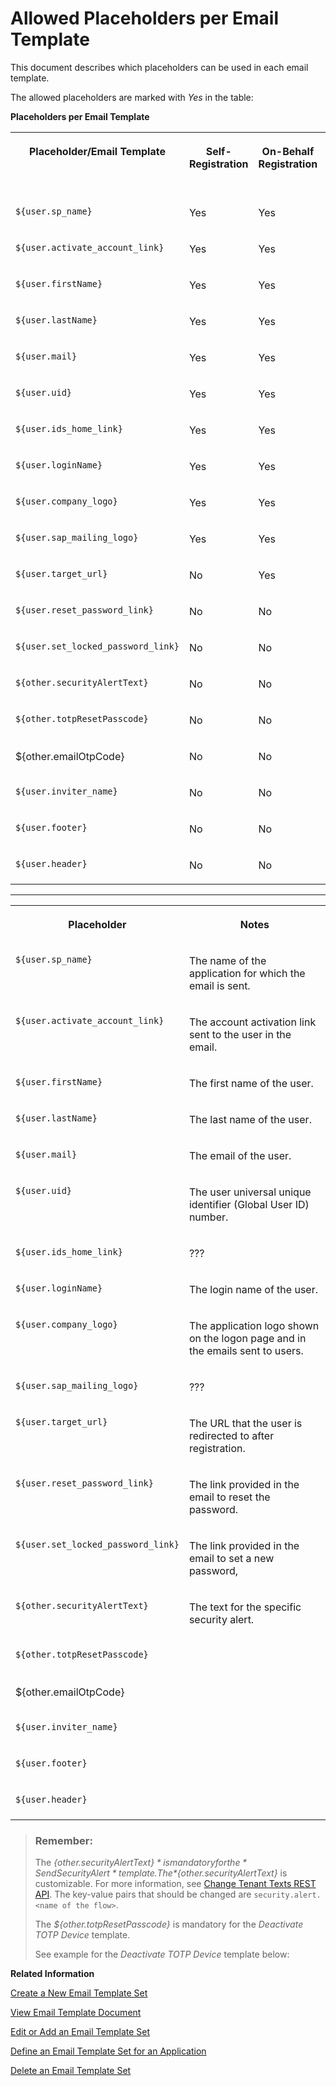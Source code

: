 <!-- loioc0d4a7676e894d048ee361ae2d2f0012 -->

# Allowed Placeholders per Email Template

This document describes which placeholders can be used in each email template.



The allowed placeholders are marked with *Yes* in the table:

**Placeholders per Email Template**


<table>
<tr>
<th valign="top">

Placeholder/Email Template

</th>
<th valign="top">

Self-Registration

</th>
<th valign="top">

On-Behalf Registration

</th>
<th valign="top">

Invitation

</th>
<th valign="top">

Forgot Password

</th>
<th valign="top">

Locked Password

</th>
<th valign="top">

Reset Password

</th>
<th valign="top">

Send Security Alert

</th>
<th valign="top">

Deactivate TOTP Device

</th>
<th valign="top">

Email OTP Code

</th>
</tr>
<tr>
<td valign="top">

`${user.sp_name}`

</td>
<td valign="top">

Yes

</td>
<td valign="top">

Yes

</td>
<td valign="top">

Yes

</td>
<td valign="top">

Yes

</td>
<td valign="top">

Yes

</td>
<td valign="top">

Yes

</td>
<td valign="top">

Yes

</td>
<td valign="top">

Yes

</td>
<td valign="top">

Yes

</td>
</tr>
<tr>
<td valign="top">

`${user.activate_account_link}`

</td>
<td valign="top">

Yes

</td>
<td valign="top">

Yes

</td>
<td valign="top">

Yes

</td>
<td valign="top">

No

</td>
<td valign="top">

No

</td>
<td valign="top">

No

</td>
<td valign="top">

No

</td>
<td valign="top">

No

</td>
<td valign="top">

No

</td>
</tr>
<tr>
<td valign="top">

`${user.firstName}`

</td>
<td valign="top">

Yes

</td>
<td valign="top">

Yes

</td>
<td valign="top">

Yes

</td>
<td valign="top">

Yes

</td>
<td valign="top">

Yes

</td>
<td valign="top">

Yes

</td>
<td valign="top">

Yes

</td>
<td valign="top">

Yes

</td>
<td valign="top">

Yes

</td>
</tr>
<tr>
<td valign="top">

`${user.lastName}`

</td>
<td valign="top">

Yes

</td>
<td valign="top">

Yes

</td>
<td valign="top">

Yes

</td>
<td valign="top">

Yes

</td>
<td valign="top">

Yes

</td>
<td valign="top">

Yes

</td>
<td valign="top">

Yes

</td>
<td valign="top">

Yes

</td>
<td valign="top">

Yes

</td>
</tr>
<tr>
<td valign="top">

`${user.mail}`

</td>
<td valign="top">

Yes

</td>
<td valign="top">

Yes

</td>
<td valign="top">

Yes

</td>
<td valign="top">

Yes

</td>
<td valign="top">

Yes

</td>
<td valign="top">

Yes

</td>
<td valign="top">

Yes

</td>
<td valign="top">

Yes

</td>
<td valign="top">

Yes

</td>
</tr>
<tr>
<td valign="top">

`${user.uid}`

</td>
<td valign="top">

Yes

</td>
<td valign="top">

Yes

</td>
<td valign="top">

No

</td>
<td valign="top">

Yes

</td>
<td valign="top">

Yes

</td>
<td valign="top">

Yes

</td>
<td valign="top">

Yes

</td>
<td valign="top">

Yes

</td>
<td valign="top">

Yes

</td>
</tr>
<tr>
<td valign="top">

`${user.ids_home_link}`

</td>
<td valign="top">

Yes

</td>
<td valign="top">

Yes

</td>
<td valign="top">

Yes

</td>
<td valign="top">

Yes

</td>
<td valign="top">

Yes

</td>
<td valign="top">

Yes

</td>
<td valign="top">

Yes

</td>
<td valign="top">

Yes

</td>
<td valign="top">

Yes

</td>
</tr>
<tr>
<td valign="top">

`${user.loginName}`

</td>
<td valign="top">

Yes

</td>
<td valign="top">

Yes

</td>
<td valign="top">

No

</td>
<td valign="top">

Yes

</td>
<td valign="top">

Yes

</td>
<td valign="top">

Yes

</td>
<td valign="top">

Yes

</td>
<td valign="top">

Yes

</td>
<td valign="top">

Yes

</td>
</tr>
<tr>
<td valign="top">

`${user.company_logo}`

</td>
<td valign="top">

Yes

</td>
<td valign="top">

Yes

</td>
<td valign="top">

Yes

</td>
<td valign="top">

Yes

</td>
<td valign="top">

Yes

</td>
<td valign="top">

Yes

</td>
<td valign="top">

Yes

</td>
<td valign="top">

Yes

</td>
<td valign="top">

Yes

</td>
</tr>
<tr>
<td valign="top">

`${user.sap_mailing_logo}`

</td>
<td valign="top">

Yes

</td>
<td valign="top">

Yes

</td>
<td valign="top">

Yes

</td>
<td valign="top">

Yes

</td>
<td valign="top">

Yes

</td>
<td valign="top">

Yes

</td>
<td valign="top">

Yes

</td>
<td valign="top">

Yes

</td>
<td valign="top">

Yes

</td>
</tr>
<tr>
<td valign="top">

`${user.target_url}`

</td>
<td valign="top">

No

</td>
<td valign="top">

Yes

</td>
<td valign="top">

Yes

</td>
<td valign="top">

No

</td>
<td valign="top">

No

</td>
<td valign="top">

No

</td>
<td valign="top">

No

</td>
<td valign="top">

No

</td>
<td valign="top">

No

</td>
</tr>
<tr>
<td valign="top">

`${user.reset_password_link}`

</td>
<td valign="top">

No

</td>
<td valign="top">

No

</td>
<td valign="top">

No

</td>
<td valign="top">

Yes

</td>
<td valign="top">

No

</td>
<td valign="top">

Yes

</td>
<td valign="top">

No

</td>
<td valign="top">

No

</td>
<td valign="top">

No

</td>
</tr>
<tr>
<td valign="top">

`${user.set_locked_password_link}`

</td>
<td valign="top">

No

</td>
<td valign="top">

No

</td>
<td valign="top">

No

</td>
<td valign="top">

No

</td>
<td valign="top">

Yes

</td>
<td valign="top">

No

</td>
<td valign="top">

No

</td>
<td valign="top">

No

</td>
<td valign="top">

No

</td>
</tr>
<tr>
<td valign="top">

`${other.securityAlertText}`

</td>
<td valign="top">

No

</td>
<td valign="top">

No

</td>
<td valign="top">

No

</td>
<td valign="top">

No

</td>
<td valign="top">

No

</td>
<td valign="top">

No

</td>
<td valign="top">

Yes/Mandatory

</td>
<td valign="top">

No

</td>
<td valign="top">

No

</td>
</tr>
<tr>
<td valign="top">

`${other.totpResetPasscode}`

</td>
<td valign="top">

No

</td>
<td valign="top">

No

</td>
<td valign="top">

No

</td>
<td valign="top">

No

</td>
<td valign="top">

No

</td>
<td valign="top">

No

</td>
<td valign="top">

No

</td>
<td valign="top">

Yes

</td>
<td valign="top">

No

</td>
</tr>
<tr>
<td valign="top">

$\{other.emailOtpCode\}

</td>
<td valign="top">

No

</td>
<td valign="top">

No

</td>
<td valign="top">

No

</td>
<td valign="top">

No

</td>
<td valign="top">

No

</td>
<td valign="top">

No

</td>
<td valign="top">

No

</td>
<td valign="top">

No

</td>
<td valign="top">

Yes

</td>
</tr>
<tr>
<td valign="top">

`${user.inviter_name}`

</td>
<td valign="top">

No

</td>
<td valign="top">

No

</td>
<td valign="top">

Yes

</td>
<td valign="top">

No

</td>
<td valign="top">

No

</td>
<td valign="top">

No

</td>
<td valign="top">

No

</td>
<td valign="top">

No

</td>
<td valign="top">

No

</td>
</tr>
<tr>
<td valign="top">

`${user.footer}`

</td>
<td valign="top">

No

</td>
<td valign="top">

No

</td>
<td valign="top">

Yes

</td>
<td valign="top">

No

</td>
<td valign="top">

No

</td>
<td valign="top">

No

</td>
<td valign="top">

No

</td>
<td valign="top">

No

</td>
<td valign="top">

No

</td>
</tr>
<tr>
<td valign="top">

`${user.header}`

</td>
<td valign="top">

No

</td>
<td valign="top">

No

</td>
<td valign="top">

Yes

</td>
<td valign="top">

No

</td>
<td valign="top">

No

</td>
<td valign="top">

No

</td>
<td valign="top">

No

</td>
<td valign="top">

No

</td>
<td valign="top">

No

</td>
</tr>
</table>

****


<table>
<tr>
<th valign="top">

Placeholder

</th>
<th valign="top">

Notes

</th>
</tr>
<tr>
<td valign="top">

`${user.sp_name}`

</td>
<td valign="top">

The name of the application for which the email is sent.

</td>
</tr>
<tr>
<td valign="top">

`${user.activate_account_link}`

</td>
<td valign="top">

The account activation link sent to the user in the email.

</td>
</tr>
<tr>
<td valign="top">

`${user.firstName}`

</td>
<td valign="top">

The first name of the user.

</td>
</tr>
<tr>
<td valign="top">

`${user.lastName}`

</td>
<td valign="top">

The last name of the user.

</td>
</tr>
<tr>
<td valign="top">

`${user.mail}`

</td>
<td valign="top">

The email of the user.

</td>
</tr>
<tr>
<td valign="top">

`${user.uid}`

</td>
<td valign="top">

The user universal unique identifier \(Global User ID\) number.

</td>
</tr>
<tr>
<td valign="top">

`${user.ids_home_link}`

</td>
<td valign="top">

???

</td>
</tr>
<tr>
<td valign="top">

`${user.loginName}`

</td>
<td valign="top">

The login name of the user.

</td>
</tr>
<tr>
<td valign="top">

`${user.company_logo}`

</td>
<td valign="top">

The application logo shown on the logon page and in the emails sent to users.

</td>
</tr>
<tr>
<td valign="top">

`${user.sap_mailing_logo}`

</td>
<td valign="top">

???

</td>
</tr>
<tr>
<td valign="top">

`${user.target_url}`

</td>
<td valign="top">

The URL that the user is redirected to after registration.

</td>
</tr>
<tr>
<td valign="top">

`${user.reset_password_link}`

</td>
<td valign="top">

The link provided in the email to reset the password.

</td>
</tr>
<tr>
<td valign="top">

`${user.set_locked_password_link}`

</td>
<td valign="top">

The link provided in the email to set a new password,

</td>
</tr>
<tr>
<td valign="top">

`${other.securityAlertText}`

</td>
<td valign="top">

The text for the specific security alert.

</td>
</tr>
<tr>
<td valign="top">

`${other.totpResetPasscode}`

</td>
<td valign="top">

 

</td>
</tr>
<tr>
<td valign="top">

$\{other.emailOtpCode\}

</td>
<td valign="top">

 

</td>
</tr>
<tr>
<td valign="top">

`${user.inviter_name}`

</td>
<td valign="top">

 

</td>
</tr>
<tr>
<td valign="top">

`${user.footer}`

</td>
<td valign="top">

 

</td>
</tr>
<tr>
<td valign="top">

`${user.header}`

</td>
<td valign="top">

 

</td>
</tr>
</table>

> ### Remember:  
> The *$\{other.securityAlertText\}* is mandatory for the *Send Security Alert* template. The *$\{other.securityAlertText\}* is customizable. For more information, see [Change Tenant Texts REST API](../Development/change-tenant-texts-rest-api-66ad80a.md#loio66ad80a6bbaf4fc3911232f7cc9a7de6). The key-value pairs that should be changed are `security.alert.<name of the flow>`.
> 
> The *$\{other.totpResetPasscode\}* is mandatory for the *Deactivate TOTP Device* template.
> 
> See example for the *Deactivate TOTP Device* template below:

**Related Information**  


[Create a New Email Template Set](create-a-new-email-template-set-a6fca8b.md "Tenant administrators can create a new set of email templates so that each template in the set can have a custom language version.")

[View Email Template Document](view-email-template-document-148568a.md "Tenant administrators can view language email templates in the template set uploaded in the administration console for SAP Cloud Identity Services.")

[Edit or Add an Email Template Set](edit-or-add-an-email-template-set-3c4f397.md "Tenant administrators can configure language versions of each template in the template set. They can also set a custom template for each language, and change the name of each template set.")

[Define an Email Template Set for an Application](define-an-email-template-set-for-an-application-fc6b54a.md "Tenant administrators can define the email template set that the application uses.")

[Delete an Email Template Set](delete-an-email-template-set-6fce69d.md "Tenant administrators can delete an email template set or a language version for a specific application process.")

